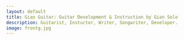 ```yaml
---
layout: default
title: Gian Guitar: Guitar Development & Instruction by Gian Solo
description: Guitarist, Instuctor, Writer, Songwriter, Developer. 
image: frontg.jpg
---
```


